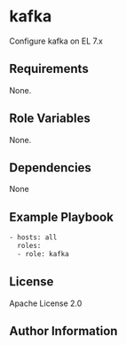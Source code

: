 kafka
=======

Configure kafka on EL 7.x

Requirements
------------

None.

Role Variables
--------------

None.

Dependencies
------------

None

Example Playbook
----------------

```sh
- hosts: all
  roles:
  - role: kafka

```

License
-------

Apache License 2.0

Author Information
------------------
